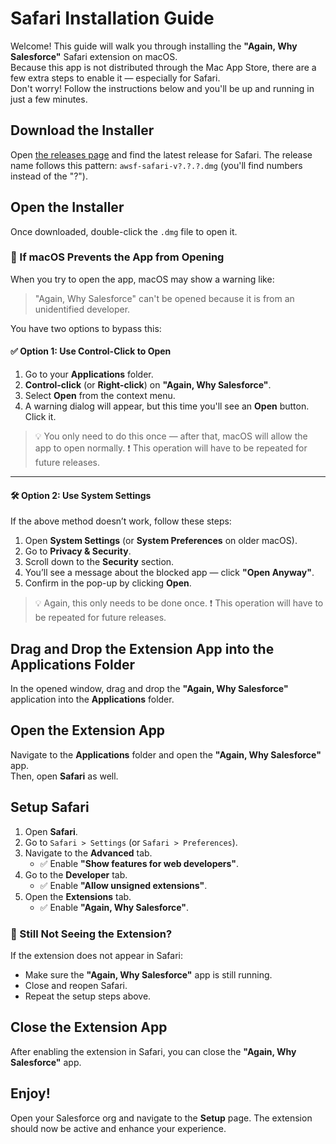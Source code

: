# Safari Installation Guide

Welcome! This guide will walk you through installing the **"Again, Why Salesforce"** Safari extension on macOS.  
Because this app is not distributed through the Mac App Store, there are a few extra steps to enable it — especially for Safari.  
Don't worry! Follow the instructions below and you'll be up and running in just a few minutes.

## Download the Installer

Open [the releases page](https://github.com/Astisme/again-why-salesforce/releases) and find the latest release for Safari.
The release name follows this pattern: `awsf-safari-v?.?.?.dmg` (you'll find numbers instead of the "?").

## Open the Installer

Once downloaded, double-click the `.dmg` file to open it.

### 🛑 If macOS Prevents the App from Opening

When you try to open the app, macOS may show a warning like:

> "Again, Why Salesforce" can't be opened because it is from an unidentified developer.

You have two options to bypass this:

#### ✅ Option 1: Use Control-Click to Open

1. Go to your **Applications** folder.
2. **Control-click** (or **Right-click**) on **"Again, Why Salesforce"**.
3. Select **Open** from the context menu.
4. A warning dialog will appear, but this time you'll see an **Open** button. Click it.

> 💡 You only need to do this once — after that, macOS will allow the app to open normally.
> ❗ This operation will have to be repeated for future releases.

---

#### 🛠 Option 2: Use System Settings

If the above method doesn’t work, follow these steps:

1. Open **System Settings** (or **System Preferences** on older macOS).
2. Go to **Privacy & Security**.
3. Scroll down to the **Security** section.
4. You’ll see a message about the blocked app — click **"Open Anyway"**.
5. Confirm in the pop-up by clicking **Open**.

> 💡 Again, this only needs to be done once.
> ❗ This operation will have to be repeated for future releases.

## Drag and Drop the Extension App into the Applications Folder

In the opened window, drag and drop the **"Again, Why Salesforce"** application into the **Applications** folder.

## Open the Extension App

Navigate to the **Applications** folder and open the **"Again, Why Salesforce"** app.  
Then, open **Safari** as well.

## Setup Safari

1. Open **Safari**.
2. Go to `Safari > Settings` (or `Safari > Preferences`).
3. Navigate to the **Advanced** tab.
   - ✅ Enable **"Show features for web developers"**.
4. Go to the **Developer** tab.
   - ✅ Enable **"Allow unsigned extensions"**.
5. Open the **Extensions** tab.
   - ✅ Enable **"Again, Why Salesforce"**.

### 🔄 Still Not Seeing the Extension?

If the extension does not appear in Safari:

- Make sure the **"Again, Why Salesforce"** app is still running.
- Close and reopen Safari.
- Repeat the setup steps above.

## Close the Extension App

After enabling the extension in Safari, you can close the **"Again, Why Salesforce"** app.

## Enjoy!

Open your Salesforce org and navigate to the **Setup** page. The extension should now be active and enhance your experience.
